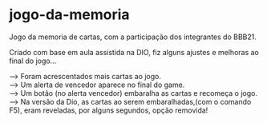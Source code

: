 # jogo-da-memoria

Jogo da memoria de cartas, com a participação dos integrantes do BBB21.   

Criado com base em aula assistida na DIO, fiz alguns ajustes e melhoras ao final do jogo...
  
--> Foram acrescentados mais cartas ao jogo.  
--> Um alerta de vencedor aparece no final do game.  
--> Um botão (no alerta vencedor) embaralha as cartas e recomeça o jogo.
--> Na versão da Dio, as cartas ao serem embaralhadas,(com o comando F5), eram reveladas, por alguns segundos, opção removida! 
